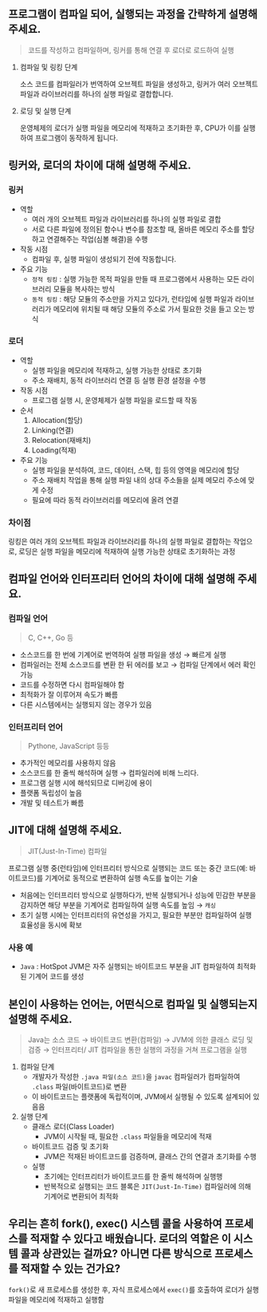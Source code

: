 ## 프로그램이 컴파일 되어, 실행되는 과정을 간략하게 설명해 주세요.
> 코드를 작성하고 컴파일하며, 링커를 통해 연결 후 로더로 로드하여 실행

1. 컴파일 및 링킹 단계

    소스 코드를 컴파일러가 번역하여 오브젝트 파일을 생성하고, 링커가 여러 오브젝트 파일과 라이브러리를 하나의 실행 파일로 결합합니다.
2. 로딩 및 실행 단계

    운영체제의 로더가 실행 파일을 메모리에 적재하고 초기화한 후, CPU가 이를 실행하여 프로그램이 동작하게 됩니다.

## 링커와, 로더의 차이에 대해 설명해 주세요.
### 링커
- 역할
    - 여러 개의 오브젝트 파일과 라이브러리를 하나의 실행 파일로 결합
    - 서로 다른 파일에 정의된 함수나 변수를 참조할 때, 올바른 메모리 주소를 할당하고 연결해주는 작업(심볼 해결)을 수행
- 작동 시점
    - 컴파일 후, 실행 파일이 생성되기 전에 작동합니다.
- 주요 기능
    - `정적 링킹` : 실행 가능한 목적 파일을 만들 때 프로그램에서 사용하는 모든 라이브러리 모듈을 복사하는 방식
    - `동적 링킹` :  해당 모듈의 주소만을 가지고 있다가, 런타임에 실행 파일과 라이브러리가 메모리에 위치될 때 해당 모듈의 주소로 가서 필요한 것을 들고 오는 방식

### 로더
- 역할
    - 실행 파일을 메모리에 적재하고, 실행 가능한 상태로 초기화
    - 주소 재배치, 동적 라이브러리 연결 등 실행 환경 설정을 수행
- 작동 시점
    - 프로그램 실행 시, 운영체제가 실행 파일을 로드할 때 작동
- 순서
    1. Allocation(할당)
    2. Linking(연결)
    3. Relocation(재배치)
    4. Loading(적재)
- 주요 기능
    - 실행 파일을 분석하여, 코드, 데이터, 스택, 힙 등의 영역을 메모리에 할당
    - 주소 재배치 작업을 통해 실행 파일 내의 상대 주소들을 실제 메모리 주소에 맞게 수정
    - 필요에 따라 동적 라이브러리를 메모리에 올려 연결

### 차이점
링킹은 여러 개의 오브젝트 파일과 라이브러리를 하나의 실행 파일로 결합하는 작업으로, 로딩은 실행 파일을 메모리에 적재하여 실행 가능한 상태로 초기화하는 과정

## 컴파일 언어와 인터프리터 언어의 차이에 대해 설명해 주세요.
### 컴파일 언어
>  C, C++, Go 등
- 소스코드를 한 번에 기계어로 번역하여 실행 파일을 생성 &rarr; 빠르게 실행
- 컴파일러는 전체 소스코드를 변환 한 뒤 에러를 보고 &rarr; 컴파일 단계에서 에러 확인 가능
- 코드를 수정하면 다시 컴파일해야 함
- 최적화가 잘 이루어져 속도가 빠름
- 다른 시스템에서는 실행되지 않는 경우가 있음

### 인터프리터 언어
> Pythone, JavaScript 등등
- 추가적인 메모리를 사용하지 않음
- 소스코드를 한 줄씩 해석하며 실행 &rarr; 컴파일러에 비해 느리다.
- 프로그램 실행 시에 해석되므로 디버깅에 용이
- 플랫폼 독립성이 높음
- 개발 및 테스트가 빠름

## JIT에 대해 설명해 주세요.
> JIT(Just-In-Time) 컴파일

프로그램 실행 중(런타임)에 인터프리터 방식으로 실행되는 코드 또는 중간 코드(예: 바이트코드)를 기계어로 동적으로 변환하여 실행 속도를 높이는 기술
- 처음에는 인터프리터 방식으로 실행하다가, 반복 실행되거나 성능에 민감한 부분을 감지하면 해당 부분을 기계어로 컴파일하여 실행 속도를 높임 &rarr; `캐싱`
- 초기 실행 시에는 인터프리터의 유연성을 가지고, 필요한 부분만 컴파일하여 실행 효율성을 동시에 확보
### 사용 예
- `Java` :  HotSpot JVM은 자주 실행되는 바이트코드 부분을 JIT 컴파일하여 최적화된 기계어 코드를 생성

## 본인이 사용하는 언어는, 어떤식으로 컴파일 및 실행되는지 설명해 주세요.

>  Java는 소스 코드 → 바이트코드 변환(컴파일) → JVM에 의한 클래스 로딩 및 검증 → 인터프리터/ JIT 컴파일을 통한 실행의 과정을 거쳐 프로그램을 실행

1. 컴파일 단계
    - 개발자가 작성한 `.java 파일(소스 코드)`을 `javac` 컴파일러가 컴파일하여 `.class` 파일(바이트코드)로 변환
    - 이 바이트코드는 플랫폼에 독립적이며, JVM에서 실행될 수 있도록 설계되어 있음음
2. 실행 단계
    - 클래스 로더(Class Loader)
        - JVM이 시작될 때, 필요한 `.class` 파일들을 메모리에 적재
    - 바이트코드 검증 및 초기화
        - JVM은 적재된 바이트코드를 검증하며, 클래스 간의 연결과 초기화를 수행
    - 실행
        - 초기에는 인터프리터가 바이트코드를 한 줄씩 해석하며 실행행
        - 반복적으로 실행되는 코드 블록은 `JIT(Just-In-Time)` 컴파일러에 의해 기계어로 변환되어 최적화

## 우리는 흔히 fork(), exec() 시스템 콜을 사용하여 프로세스를 적재할 수 있다고 배웠습니다. 로더의 역할은 이 시스템 콜과 상관있는 걸까요? 아니면 다른 방식으로 프로세스를 적재할 수 있는 건가요?
`fork()`로 새 프로세스를 생성한 후, 자식 프로세스에서 `exec()`를 호출하여 로더가 실행 파일을 메모리에 적재하고 실행함